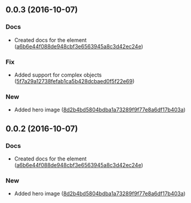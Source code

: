 <a name="0.0.3"></a>
## 0.0.3 (2016-10-07)


### Docs

* Created docs for the element ([a6b6e44f088de948cbf3e6563945a8c3d42ec24e](https://github.com/advanced-rest-client/app-logger/commit/a6b6e44f088de948cbf3e6563945a8c3d42ec24e))

### Fix

* Added support for complex objects  ([5f7a29a12738fefab1ca5b428dcbaed0f5f22e69](https://github.com/advanced-rest-client/app-logger/commit/5f7a29a12738fefab1ca5b428dcbaed0f5f22e69))

### New

* Added hero image ([8d2b4bd5804bdba1a73289f9f77e8a6df17b403a](https://github.com/advanced-rest-client/app-logger/commit/8d2b4bd5804bdba1a73289f9f77e8a6df17b403a))



<a name="0.0.2"></a>
## 0.0.2 (2016-10-07)


### Docs

* Created docs for the element ([a6b6e44f088de948cbf3e6563945a8c3d42ec24e](https://github.com/advanced-rest-client/app-logger/commit/a6b6e44f088de948cbf3e6563945a8c3d42ec24e))

### New

* Added hero image ([8d2b4bd5804bdba1a73289f9f77e8a6df17b403a](https://github.com/advanced-rest-client/app-logger/commit/8d2b4bd5804bdba1a73289f9f77e8a6df17b403a))



